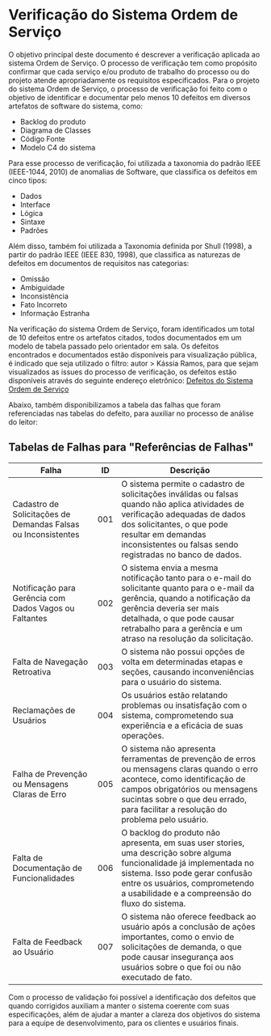 # Verificação do Sistema Ordem de Serviço

O objetivo principal deste documento é descrever a verificação aplicada ao sistema Ordem de Serviço. O processo de verificação tem como propósito confirmar que cada serviço e/ou produto de trabalho do processo ou do projeto atende apropriadamente os requisitos especificados. Para o projeto do sistema Ordem de Serviço, o processo de verificação foi feito com o objetivo de identificar e documentar pelo menos 10 defeitos em diversos artefatos de software do sistema, como:

- Backlog do produto
- Diagrama de Classes
- Código Fonte
- Modelo C4 do sistema

Para esse processo de verificação, foi utilizada a taxonomia do padrão IEEE (IEEE-1044, 2010) de anomalias de Software, que classifica os defeitos em cinco tipos:

- Dados
- Interface
- Lógica
- Sintaxe
- Padrões

Além disso, também foi utilizada a Taxonomia definida por Shull (1998), a partir do padrão IEEE (IEEE 830, 1998), que classifica as naturezas de defeitos em documentos de requisitos nas categorias:

- Omissão
- Ambiguidade
- Inconsistência
- Fato Incorreto
- Informação Estranha

Na verificação do sistema Ordem de Serviço, foram identificados um total de 10 defeitos entre os artefatos citados, todos documentados em um modelo de tabela passado pelo orientador em sala. Os defeitos encontrados e documentados estão disponíveis para visualização pública, é indicado que seja utilizado o filtro: autor > Kássia Ramos, para que sejam visualizados as issues do processo de verificação, os defeitos estão disponíveis através do seguinte endereço eletrônico:
[Defeitos do Sistema Ordem de Serviço](https://github.com/arsouza81/TVVS_OrdemServico/issues)

Abaixo, também disponibilizamos a tabela das falhas que foram referenciadas nas tabelas do defeito, para auxiliar no processo de análise do leitor:

## Tabelas de Falhas para "Referências de Falhas"
| **Falha**                                                              | **ID**  | **Descrição**                                                                                                                                                       |
|-------------------------------------------------------------------------|---------|-------------------------------------------------------------------------------------------------------------------------------------------------------------------|
| Cadastro de Solicitações de Demandas Falsas ou Inconsistentes            | 001  | O sistema permite o cadastro de solicitações inválidas ou falsas quando não aplica atividades de verificação adequadas de dados dos solicitantes, o que pode resultar em demandas inconsistentes ou falsas sendo registradas no banco de dados. |
| Notificação para Gerência com Dados Vagos ou Faltantes                   | 002  | O sistema envia a mesma notificação tanto para o e-mail do solicitante quanto para o e-mail da gerência, quando a notificação da gerência deveria ser mais detalhada, o que pode causar retrabalho para a gerência e um atraso na resolução da solicitação. |
| Falta de Navegação Retroativa                                            | 003  | O sistema não possui opções de volta em determinadas etapas e seções, causando inconveniências para o usuário do sistema.                                          |
| Reclamações de Usuários                                                  | 004  | Os usuários estão relatando problemas ou insatisfação com o sistema, comprometendo sua experiência e a eficácia de suas operações.                                  |
| Falha de Prevenção ou Mensagens Claras de Erro                           | 005  | O sistema não apresenta ferramentas de prevenção de erros ou mensagens claras quando o erro acontece, como identificação de campos obrigatórios ou mensagens sucintas sobre o que deu errado, para facilitar a resolução do problema pelo usuário. |
| Falta de Documentação de Funcionalidades                                 | 006  | O backlog do produto não apresenta, em suas user stories, uma descrição sobre alguma funcionalidade já implementada no sistema. Isso pode gerar confusão entre os usuários, comprometendo a usabilidade e a compreensão do fluxo do sistema. |
| Falta de Feedback ao Usuário                                             | 007  | O sistema não oferece feedback ao usuário após a conclusão de ações importantes, como o envio de solicitações de demanda, o que pode causar insegurança aos usuários sobre o que foi ou não executado de fato. |

Com o processo de validação foi possível a identificação dos defeitos que quando corrigidos auxiliam a manter o sistema coerente com suas especificações, além de ajudar a manter a clareza dos objetivos do sistema para a equipe de desenvolvimento, para os clientes e usuários finais.
